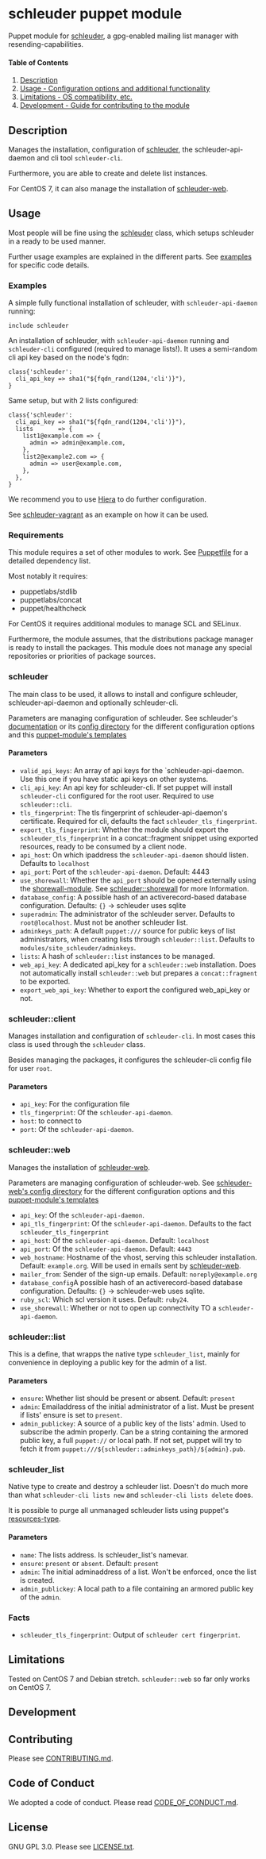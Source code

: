 # schleuder puppet module

Puppet module for [schleuder](https://schleuder.nadir.org), a gpg-enabled mailing list manager with resending-capabilities.

#### Table of Contents

1. [Description](#description)
1. [Usage - Configuration options and additional functionality](#usage)
1. [Limitations - OS compatibility, etc.](#limitations)
1. [Development - Guide for contributing to the module](#development)

## Description


Manages the installation, configuration of [schleuder](https://schleuder.nadir.org), the schleuder-api-daemon and cli tool `schleuder-cli`.

Furthermore, you are able to create and delete list instances.

For CentOS 7, it can also manage the installation of [schleuder-web](https://0xacab.org/schleuder/schleuder-web).


## Usage

Most people will be fine using the [schleuder](README.md#schleuder) class, which setups schleuder in a ready to be used
manner.

Further usage examples are explained in the different parts. See [examples](README.md#examples) for specific code details.

### Examples

A simple fully functional installation of schleuder, with `schleuder-api-daemon` running:

    include schleuder

An installation of schleuder, with `schleuder-api-daemon` running and `schleuder-cli` configured (required to manage lists!). It uses a semi-random cli api key based on the node's fqdn:

    class{'schleuder':
      cli_api_key => sha1("${fqdn_rand(1204,'cli')}"),
    }

Same setup, but with 2 lists configured:

    class{'schleuder':
      cli_api_key => sha1("${fqdn_rand(1204,'cli')}"),
      lists       => {
        list1@example.com => {
          admin => admin@example.com,
        },
        list2@example2.com => {
          admin => user@example.com,
        },
      },
    }

We recommend you to use [Hiera](https://docs.puppet.com/hiera/) to do further configuration.


See [schleuder-vagrant](https://0xacab.org/schleuder/schleuder-vagrant) as an example on how it can be used.

### Requirements

This module requires a set of other modules to work. See [Puppetfile](Puppetfile) for a detailed dependency list.

Most notably it requires:

* puppetlabs/stdlib
* puppetlabs/concat
* puppet/healthcheck

For CentOS it requires additional modules to manage SCL and SELinux.

Furthermore, the module assumes, that the distributions package manager is ready to install the packages. This
module does not manage any special repositories or priorities of package sources.

### schleuder

The main class to be used, it allows to install and configure schleuder, schleuder-api-daemon and optionally schleuder-cli.

Parameters are managing configuration of schleuder. See schleuder's [documentation](https://schleuder.nadir.org/docs/#configuration) or its [config directory](https://0xacab.org/schleuder/schleuder/tree/master/etc) for the different configuration options and this [puppet-module's templates](templates/)

#### Parameters

* `valid_api_keys`: An array of api keys for the `schleuder-api-daemon. Use this one if you have static api keys on other systems.
* `cli_api_key`: An api key for schleuder-cli. If set puppet will install `schleuder-cli` configured for the root user. Required to use `schleuder::cli`.
* `tls_fingerprint`: The tls fingerprint of schleuder-api-daemon's certificate. Required for cli, defaults the fact `schleuder_tls_fingerprint`.
* `export_tls_fingerprint`: Whether the module should export the `schleuder_tls_fingerprint` in a concat::fragment snippet using exported resources, ready to be consumed by a client node.
* `api_host`: On which ipaddress the `schleuder-api-daemon` should listen. Defaults to `localhost`
* `api_port`: Port of the `schleuder-api-daemon`. Default: 4443
* `use_shorewall`: Whether the `api_port` should be opened externally using the [shorewall-module](https://git-ipuppet.immerda.ch/module-shorewall). See [schleuder::shorewall](manifests/shorewall.pp) for more Information.
* `database_config`: A possible hash of an activerecord-based database configuration. Defaults: `{}` -> schleuder uses sqlite
* `superadmin`: The administrator of the schleuder server. Defaults to `root@localhost`. Must not be another schleuder list.
* `adminkeys_path`: A default `puppet:///` source for public keys of list administrators, when creating lists through `schleuder::list`. Defaults to `modules/site_schleuder/adminkeys`.
* `lists`: A hash of `schleuder::list` instances to be managed.
* `web_api_key`: A dedicated api_key for a `schleuder::web` installation. Does not automatically install `schleuder::web` but prepares a `concat::fragment` to be exported.
* `export_web_api_key`: Whether to export the configured web_api_key or not.

### schleuder::client

Manages installation and configuration of `schleuder-cli`. In most cases this class is used through the `schleuder` class.

Besides managing the packages, it configures the schleuder-cli config file for user `root`.

#### Parameters

* `api_key`: For the configuration file
* `tls_fingerprint`: Of the `schleuder-api-daemon`.
* `host`: to connect to
* `port`: Of the `schleuder-api-daemon`.

### schleuder::web

Manages the installation of [schleuder-web](https://0xacab.org/schleuder/schleuder-web).

Parameters are managing configuration of schleuder-web. See [schleuder-web's config directory](https://0xacab.org/schleuder/schleuder-web/tree/master/config) for the different configuration options and this [puppet-module's templates](templates/web/)

* `api_key`: Of the `schleuder-api-daemon`.
* `api_tls_fingerprint`:  Of the `schleuder-api-daemon`. Defaults to the fact `schleuder_tls_fingerprint`
* `api_host`: Of the `schleuder-api-daemon`. Default: `localhost`
* `api_port`: Of the `schleuder-api-daemon`. Default: `4443`
* `web_hostname`: Hostname of the vhost, serving this schleuder installation. Default: `example.org`. Will be used in emails sent by [schleuder-web](https://0xacab.org/schleuder/schleuder-web).
* `mailer_from`: Sender of the sign-up emails. Default: `noreply@example.org`
* `database_config`A possible hash of an activerecord-based database configuration. Defaults: `{}` -> schleuder-web uses sqlite.
* `ruby_scl`: Which scl version it uses. Default: `ruby24`.
* `use_shorewall`: Whether or not to open up connectivity TO a `schleuder-api-daemon`.

### schleuder::list

This is a define, that wrapps the native type `schleuder_list`, mainly for convenience in deploying a public key for the admin of a list.

#### Parameters

* `ensure`: Whether list should be present or absent. Default: `present`
* `admin`: Emailaddress of the initial administrator of a list. Must be present if lists' ensure is set to `present`.
* `admin_publickey`: A source of a public key of the lists' admin. Used to subscribe the admin properly. Can be a string containing the armored public key, a full `puppet://` or local path. If not set, puppet will try to fetch it from `puppet:///${schleuder::adminkeys_path}/${admin}.pub`.

### schleuder_list

Native type to create and destroy a schleuder list. Doesn't do much more than what `schleuder-cli lists new` and `schleuder-cli lists delete` does.

It is possible to purge all unmanaged schleuder lists using puppet's [resources-type](https://docs.puppet.com/puppet/latest/type.html#resources).

#### Parameters

* `name`: The lists address. Is schleuder_list's namevar.
* `ensure`: `present` or `absent`. Default: `present`
* `admin`: The initial adminaddress of a list. Won't be enforced, once the list is created.
* `admin_publickey`: A local path to a file containing an armored public key of the `admin`.

### Facts

* `schleuder_tls_fingerprint`: Output of `schleuder cert fingerprint`.

## Limitations

Tested on CentOS 7 and Debian stretch. `schleuder::web` so far only works on CentOS 7.

## Development

Contributing
------------

Please see [CONTRIBUTING.md](CONTRIBUTING.md).


Code of Conduct
---------------

We adopted a code of conduct. Please read [CODE_OF_CONDUCT.md](CODE_OF_CONDUCT.md).


License
-------

GNU GPL 3.0. Please see [LICENSE.txt](LICENSE.txt).

